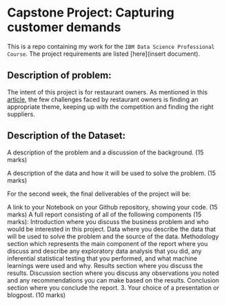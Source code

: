 # Capstone Project: Capturing customer demands

This is a repo containing my work for the `IBM Data Science Professional Course`. The project requirements are listed [here](insert document).

## Description of problem:
The intent of this project is for restaurant owners. As mentioned in this [article](https://www.entrepreneur.com/article/306018), the few challenges faced by restaurant owners is finding an appropriate theme, keeping up with the competition and finding the right suppliers.

## Description of the Dataset:



A description of the problem and a discussion of the background. (15 marks)

A description of the data and how it will be used to solve the problem. (15 marks)


For the second week, the final deliverables of the project will be:

A link to your Notebook on your Github repository, showing your code. (15 marks)
A full report consisting of all of the following components (15 marks):
Introduction where you discuss the business problem and who would be interested in this project.
Data where you describe the data that will be used to solve the problem and the source of the data.
Methodology section which represents the main component of the report where you discuss and describe any exploratory data analysis that you did, any inferential statistical testing that you performed, and what machine learnings were used and why.
Results section where you discuss the results.
Discussion section where you discuss any observations you noted and any recommendations you can make based on the results.
Conclusion section where you conclude the report.
3. Your choice of a presentation or blogpost. (10 marks)
